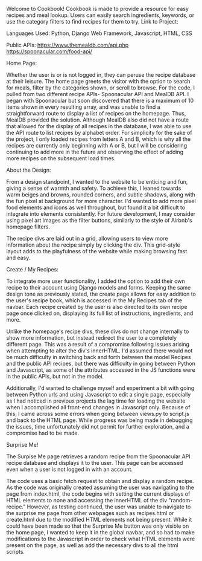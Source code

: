 Welcome to Cookbook! Cookbook is made to provide a resource for easy recipes and meal lookup. Users can easily search ingredients, keywords, or use the category filters to find recipes for them to try. 
Link to Project:

Languages Used: Python, Django Web Framework, Javascript, HTML, CSS

Public APIs: 
https://www.themealdb.com/api.php
https://spoonacular.com/food-api/

Home Page: 

Whether the user is or is not logged in, they can peruse the recipe database at their leisure. The home page greets the visitor with the option to search for meals, filter by the categories shown, or scroll to browse. For the code, I pulled from two different recipe APIs- Spoonacular API and MealDB API. I began with Spoonacular but soon discovered that there is a maximum of 10 items shown in every resulting array, and was unable to find a straightforward route to display a list of recipes on the homepage. Thus, MealDB provided the solution. Although MealDB also did not have a route that allowed for the display of all recipes in the database, I was able to use the API route to list recipes by alphabet order. For simplicity for the sake of the project, I only loaded recipes from letters A and B, which is why all the recipes are currently only beginning with A or B, but I will be considering continuing to add more in the future and observing the effect of adding more recipes on the subsequent load times. 

About the Design:

From a design standpoint, I wanted to the website to be enticing and fun, giving a sense of warmth and safety. To achieve this, I leaned towards warm beiges and browns, rounded corners, and subtle shadows, along with the fun pixel at background for more character. I'd wanted to add more pixel food elements and icons as well throughout, but found it a bit difficult to integrate into elements consistently. For future development, I may consider using pixel art images as the filter buttons, similarly to the style of Airbnb's homepage filters. 

The recipe divs are laid out in a grid, allowing users to view more information about the recipe simply by clicking the div. This grid-style layout adds to the playfulness of the website while making browsing fast and easy. 

Create / My Recipes:

To integrate more user functionality, I added the option to add their own recipe to their account using Django models and forms. Keeping the same design tone as previously stated, the create page allows for easy addition to the user's recipe book, which is accessed in the My Recipes tab of the navbar. Each recipe created by the user is also directed to its own recipe page once clicked on, displaying its full list of instructions, ingredients, and more. 

Unlike the homepage's recipe divs, these divs do not change internally to  show more information, but instead redirect the user to a completely different page. This was a result of a compromise following issues arising when attempting to alter the div's innerHTML. I'd assumed there would not be much difficulty in switching back and forth between the model Recipes and the public API recipes, but there was difficulty in going between Python and Javascript, as some of the attributes accessed in the JS functions were in the public APIs, but not in the model.

Additionally, I'd wanted to challenge myself and experiment a bit with going between Python urls and using Javascript to edit a single page, especially as I had noticed in previous projects the lag time for loading the website when I accomplished all front-end changes in Javascript only. Because of this, I came across some errors when going between views.py to script.js and back to the HTML page. While progress was being made in debugging the issues, time unfortunately did not permit for further exploration, and a compromise had to be made.


Surprise Me!

The Surpise Me page retrieves a random recipe from the Spoonacular API recipe database and displays it to the user. This page can be accessed even when a user is not logged in with an account. 

The code uses a basic fetch request to obtain and display a random recipe. As the code was originally created assuming the user was navigating to the page from index.html, the code begins with setting the current displays of HTML elements to none and accessing the innerHTML of the div "random-recipe." However, as testing continued, the user was unable to navigate to the surprise me page from other webpages such as recipes.html or create.html due to the modified HTML elements not being present. While it could have been made so that the Surprise Me button was only visible on the home page, I wanted to keep it in the global navbar, and so had to make modifications to the Javascript in order to check what HTML elements were present on the page, as well as add the necessary divs to all the html scripts.
